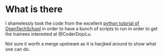 What is there
=============

I shamelessly took the code from the excellent [python tutorial of OpenTechSchool](https://github.com/OpenTechSchool/python-beginners)
in order to have a bunch of scripts to run in order to get the trainees interested at @CoderDojoLu.

Not sure it worth a merge upstream as it is hacjked around to show what one can do.



